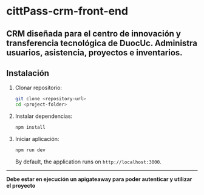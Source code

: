 # cittPass-crm-front-end
CRM diseñada para el centro de innovación y transferencia tecnológica de DuocUc. Administra usuarios, asistencia, proyectos e inventarios.
---
## Instalación

1. Clonar repositorio:
   ```bash
   git clone <repository-url>
   cd <project-folder>
   ```
2. Instalar dependencias:
   ```bash
   npm install
   ```
3. Iniciar aplicación:
   ```bash
   npm run dev
   ```
   By default, the application runs on `http://localhost:3000`.

---

**Debe estar en ejecución un apigateaway para poder autenticar y utilizar el proyecto**
